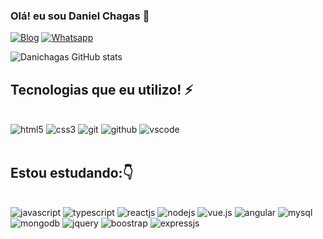### Olá! eu sou Daniel Chagas 👋

[![Blog](https://img.shields.io/badge/Instagram-E4405F?style=for-the-badge&logo=instagram&logoColor=white)](https://www.instagram.com/dani.chagasx/)
[![Whatsapp](https://img.shields.io/badge/WhatsApp-25D366?style=for-the-badge&logo=whatsapp&logoColor=white)](https://wa.me/5591984780983)


![Danichagas GitHub stats](https://github-readme-stats.vercel.app/api?username=Danichagas&show_icons=true&theme=dracula)

## Tecnologias que eu utilizo! ⚡

<div style="display: inline_block"><br/>
  <img align:"center" alt="html5" src="https://img.shields.io/badge/HTML5-E34F26?style=for-the-badge&logo=html5&logoColor=white">
  <img align:"center" alt="css3" src="https://img.shields.io/badge/CSS3-1572B6?style=for-the-badge&logo=css3&logoColor=white">
  <img align:"center" alt="git" src="https://img.shields.io/badge/GIT-E44C30?style=for-the-badge&logo=git&logoColor=white">
  <img align:"center" alt="github" src="https://img.shields.io/badge/GitHub-100000?style=for-the-badge&logo=github&logoColor=white">
  <img align:"center" alt="vscode" src="https://img.shields.io/badge/Visual_Studio-5C2D91?style=for-the-badge&logo=visual%20studio&logoColor=white">
</div><br/>

## Estou estudando:👇

<div style="display: inline_block"><br/>
  <img align:"center" alt="javascript" src="https://img.shields.io/badge/JavaScript-F7DF1E?style=for-the-badge&logo=javascript&logoColor=black">
  <img align:"center" alt="typescript" src="https://img.shields.io/badge/TypeScript-007ACC?style=for-the-badge&logo=typescript&logoColor=white">
  <img align:"center" alt="reactjs" src="https://img.shields.io/badge/React-20232A?style=for-the-badge&logo=react&logoColor=61DAFB">
  <img align:"center" alt="nodejs" src="https://img.shields.io/badge/Node.js-43853D?style=for-the-badge&logo=node.js&logoColor=white">
  <img align:"center" alt="vue.js" src="https://img.shields.io/badge/Vue.js-35495E?style=for-the-badge&logo=vue.js&logoColor=4FC08D">
  <img align:"center" alt="angular" src="https://img.shields.io/badge/Angular-DD0031?style=for-the-badge&logo=angular&logoColor=white">
  <img align:"center" alt="mysql" src="https://img.shields.io/badge/MySQL-005C84?style=for-the-badge&logo=mysql&logoColor=white">
  <img align:"center" alt="mongodb" src="https://img.shields.io/badge/MongoDB-4EA94B?style=for-the-badge&logo=mongodb&logoColor=white">
  <img align:"center" alt="jquery" src="https://img.shields.io/badge/jQuery-0769AD?style=for-the-badge&logo=jquery&logoColor=white">
  <img align:"center" alt="boostrap" src="https://img.shields.io/badge/Bootstrap-563D7C?style=for-the-badge&logo=bootstrap&logoColor=white">
  <img align:"center" alt="expressjs" src="https://img.shields.io/badge/Express.js-404D59?style=for-the-badge">
</div>
